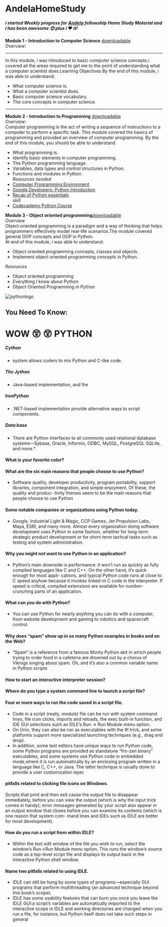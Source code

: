# AndelaHomeStudy

##### i started Weekly progress for [Andela](https://andela.com/apply/) fellowship Home Study Material and i has been awesome  :blush: plus i  :heart: it!

**Module 1 - Introduction to Computer Science** [downloadable](https://www.dropbox.com/sh/aqfxflt9l0fe3zo/AADCyEz6S84-heNyigGO9qo0a/Module%201%20-%20Introduction%20to%20%20Computer%20Science?dl=0)                                                                                                                                            
*Overview*:  

---

In this module, i was  introduced to basic computer science concepts.i covered all the areas required to get me to the point of understanding what a computer scientist does.Learning Objectives
By the end of this module, i was  able to understand:
* What computer science is. 
* What a computer scientist does.                                          
* Basic computer science vocabulary. 
* The core concepts in computer science.
---
**Module 2 - Introduction to Programming**  [downloadable](https://www.dropbox.com/sh/aqfxflt9l0fe3zo/AABM2w_pcBo8goe0LLkS2zeua/Module%202%20-%20Introduction%20to%20Programming?dl=0)                                                                                                                        
*Overview*:                                                                                                                                        
Computer programming is the act of writing a sequence of instructions to a computer to perform a specific task. This module  covered the basics of programming and provided an overview of computer programming.                                                                  By the end of this module, you should be able to understand                                                                                                        
* What programming is.
* Identify basic elements in computer programming.
* The Python programming language.
* Variables, data types and control structures in Python.
* Functions and modules in Python.                                                                                                     
*Resources needed*
* [Computer Programming Environment](https://wiki.python.org/moin/BeginnersGuide/Download)
*  [Google Developers: Python Introduction](https://developers.google.com/edu/python/) 	
* [Recap of Python essentials](http://opentechschool.github.io/python-data-intro/core/recap.html)  
*skill*
 * [Codecademy Python Course](https://www.codecademy.com/learn/python) 
 
**Module 3 - Object oriented programming**[downloadable](https://www.dropbox.com/sh/aqfxflt9l0fe3zo/AADX8mUxMbHo-MWA5V4ZdNO8a/Module%203%20-%20Object%20Oriented%20Programming?dl=0)                                                                                     
*Overview*                                                                                                                                           
Object oriented programming is a paradigm and a way of thinking that helps programmers effectively model real-life scenarios.The module covered general OOP concepts and OOP in Python.                                                                                                    
At end of this module, i was able to understand:
* Object oriented programming concepts, classes and objects.
* Implement object oriented programming concepts in Python.

*Resources*
 * Object oriented programming 			
 * Everything I know about Python 			
 * Object Oriented Programming in Python 
 
![pythonlogo](https://www.python.org/static/community_logos/python-logo-inkscape.svg)                                                                                   
## You Need To Know:                                                                                                                           
# WOW :astonished:  :astonished: PYTHON                                                                                                         
##### Cython
 * system allows coders to mix Python and C-like code.                                                                                   
##### The Jython 
 * Java-based implementation, and the                                                                                      
##### IronPython
 * .NET-based implementation provide alternative ways to script components.                                                                              
##### Data base
 * There are Python interfaces to all commonly used
relational database systems—Sybase, Oracle, Informix, ODBC, MySQL, PostgreSQL SQLite, and more.*
#### What is your favorite color?
#### What are the six main reasons that people choose to use Python?
 * Software quality, developer productivity, program portability, support libraries,
component integration, and simple enjoyment. Of these, the quality and produc-
tivity themes seem to be the main reasons that people choose to use Python

#### Some notable companies or organizations using Python today.
 * Google, Industrial Light & Magic, CCP Games, Jet Propulsion Labs, Maya, ESRI,
and  many  more.  Almost  every  organization  doing  software  development  uses
Python in some fashion, whether for long-term strategic product development or
for short-term tactical tasks such as testing and system administration.

#### Why you  might not want to use Python in an application? 
 * Python’s main downside is performance: it won’t run as quickly as fully compiled
languages like C and C++. On the other hand, it’s quick enough for most appli-
cations, and typical Python code runs at close to C speed anyhow because it invokes
linked-in C code in the interpreter. If speed is critical, compiled extensions are
available for number-crunching parts of an application.

#### What can you do with Python?
 * You can use Python for nearly anything you can do with a computer, from website development and gaming to robotics and spacecraft control.


#### Why does “spam” show up in so many Python examples in books and on the Web?
 * “Spam” is a reference from a famous Monty Python skit in which people trying to order food in a cafeteria are drowned out by a chorus of Vikings singing about spam. Oh, and it’s also a common variable name in Python scripts


#### How to start an interactive interpreter session? 
 
#### Where do you type a system command line to launch a script file? 

#### Four or more ways to run the code saved in a script file.
 * Code in a script (really, module) file can be run with system command lines, file icon clicks, imports and reloads, the exec built-in function, and IDE GUI selections such as IDLE’s Run → Run Module menu option. 
 * On Unix, they can also be run as executables with the #! trick, and some platforms support more specialized launching techniques (e.g., drag and drop).                                                                                                                                                                  
 * In addition, some text editors have unique ways to run Python code, some Python programs are provided as standalone “fro-zen binary” executables, and some systems use Python code in embedded mode,where it is run automatically by an enclosing program written in a language like C, C++, or Java. The latter technique is usually done to provide a user customization layer.

#### pitfalls related to clicking file icons on Windows.
Scripts that print and then exit cause the output file to disappear immediately,
before you can view the output (which is why the input trick comes in handy);
error messages generated by your script also appear in an output window that
closes before you can examine its contents (which is one reason that system com-
mand lines and IDEs such as IDLE are better for most development).

#### How do you run a script from within IDLE?
 * Within the text edit window of the file you wish to run, select the window’s Run→Run Module menu option. This runs the window’s source code as a top-level script file and displays its output back in the interactive Python shell window.

#### Name two pitfalls related to using IDLE.
 * IDLE can still be hung by some types of programs—especially GUI programs that perform multithreading (an advanced technique beyond this book’s scope).
 * IDLE has some usability features that can burn you once you leave the IDLE GUI:a script’s variables are automatically imported to the interactive scope in IDLE and working directories are changed when you run a file, for instance, but Python itself does not take such steps in general




 

				





